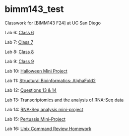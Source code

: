 # bimm143_test
Classwork for [BIMM143 F24] at UC San Diego

Lab 6: [Class 6](https://github.com/ysna02/bimm143_test/blob/main/Lab%206/classLab6.pdf)

Lab 7: [Class 7](https://github.com/ysna02/bimm143_test/blob/main/Lab%207/Lab7.pdf)

Lab 8: [Class 8](https://github.com/ysna02/bimm143_test/blob/main/Lab%208/LabWork8(3).pdf)

Lab 9: [Class 9](https://github.com/ysna02/bimm143_test/blob/main/lab%209/Lab9.pdf)

Lab 10: [Halloween Mini Project](https://github.com/ysna02/bimm143_test/blob/main/Lab%2010/Lab%2010/HalloweenMiniProject.pdf)

Lab 11: [Structural Bioinformatics: AlphaFold2](https://github.com/ysna02/bimm143_test/blob/main/Lab%2011/Lab%2011/lab11.qmd)

Lab 12: [Questions 13 & 14](https://github.com/ysna02/bimm143_test/blob/main/Lab%2012/Q1314HW.pdf)

Lab 13: [Transcriptomics and the analysis of RNA-Seq data](https://github.com/ysna02/bimm143_test/blob/main/Lab%2013/Lab13(2).pdf)

Lab 14: [RNA-Seq analysis mini-project](https://github.com/ysna02/bimm143_test/blob/main/Lab%2014/lab14.pdf)

Lab 15: [Pertussis Mini-Project](https://github.com/ysna02/bimm143_test/blob/main/Lab%2015/Class15(1).pdf)

Lab 16: [Unix Command Review Homework](https://github.com/ysna02/bimm143_test/blob/main/Lab%2016/Lab16.pdf)
